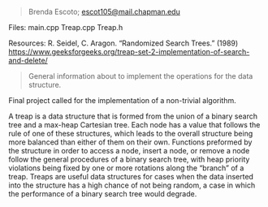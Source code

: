 > Brenda Escoto; 
> escot105@mail.chapman.edu

Files:
  main.cpp
  Treap.cpp
  Treap.h
  

Resources:
  R. Seidel, C. Aragon. “Randomized Search Trees.” (1989)
  https://www.geeksforgeeks.org/treap-set-2-implementation-of-search-and-delete/
  

> General information about to implement the operations for the data structure.

Final project called for the implementation of a non-trivial algorithm. 

A treap is a data structure that is formed from the union of a binary search tree and a max-heap Cartesian tree. Each node has a value that follows the rule of one of these structures, which leads to the overall structure being more balanced than either of them on their own. Functions preformed by the structure in order to access a node, insert a node, or remove a node follow the general procedures of a binary search tree, with heap priority violations being fixed by one or more rotations along the “branch” of a treap. Treaps are useful data structures for cases when the data inserted into the structure has a high chance of not being random, a case in which the performance of a binary search tree would degrade. 

